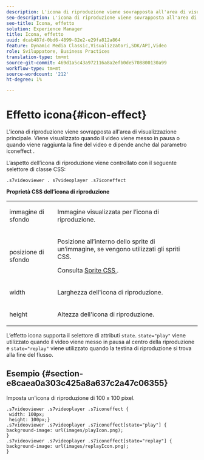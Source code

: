 ```yaml
---
description: L'icona di riproduzione viene sovrapposta all'area di visualizzazione principale. Viene visualizzato quando il video viene messo in pausa o quando viene raggiunta la fine del video e dipende anche dal parametro iconeffect .
seo-description: L'icona di riproduzione viene sovrapposta all'area di visualizzazione principale. Viene visualizzato quando il video viene messo in pausa o quando viene raggiunta la fine del video e dipende anche dal parametro iconeffect .
seo-title: Icona, effetto
solution: Experience Manager
title: Icona, effetto
uuid: dcab487d-0bd6-4899-82e2-e29fa812a864
feature: Dynamic Media Classic,Visualizzatori,SDK/API,Video
role: Sviluppatore, Business Practices
translation-type: tm+mt
source-git-commit: 469d1a5c43a972116a8a2efb0de5708800130a99
workflow-type: tm+mt
source-wordcount: '212'
ht-degree: 1%

---
```



# Effetto icona{#icon-effect}

L&#39;icona di riproduzione viene sovrapposta all&#39;area di visualizzazione principale. Viene visualizzato quando il video viene messo in pausa o quando viene raggiunta la fine del video e dipende anche dal parametro iconeffect .

<!--<a id="section_061E550C1C1D4DB2BD663A898895B38C"></a>-->

L’aspetto dell’icona di riproduzione viene controllato con il seguente selettore di classe CSS:

```
.s7videoviewer . s7videoplayer .s7iconeffect
```

**Proprietà CSS dell’icona di riproduzione**

<table id="table_C48C56E696304C9BAFEE71BA9EA9A174"> 
 <tbody> 
  <tr> 
   <td colname="col1"> <p> <span class="codeph"> immagine di sfondo  </span> </p> </td> 
   <td colname="col2"> <p> Immagine visualizzata per l’icona di riproduzione. </p> </td> 
  </tr> 
  <tr> 
   <td colname="col1"> <p> <span class="codeph"> posizione di sfondo  </span> </p> </td> 
   <td colname="col2"> <p> Posizione all’interno dello sprite di un’immagine, se vengono utilizzati gli spriti CSS. </p> <p>Consulta <a href="../../../c-html5-s7-aem-asset-viewers/c-html5-video-reference/c-html5-video-viewer-20-customizingviewer/c-html5-video-viewer-20-customizingviewer.md#section-9b6d8d601cb441d08214dada7bb4eddc" format="dita" scope="local"> Sprite CSS </a>. </p> </td> 
  </tr> 
  <tr> 
   <td colname="col1"> <p> <span class="codeph"> width </span> </p> </td> 
   <td colname="col2"> <p> Larghezza dell'icona di riproduzione. </p> </td> 
  </tr> 
  <tr> 
   <td colname="col1"> <p> <span class="codeph"> height </span> </p> </td> 
   <td colname="col2"> <p>Altezza dell'icona di riproduzione. </p> </td> 
  </tr> 
 </tbody> 
</table>

L’effetto icona supporta il selettore di attributi `state`. `state="play"` viene utilizzato quando il video viene messo in pausa al centro della riproduzione e  `state="replay"` viene utilizzato quando la testina di riproduzione si trova alla fine del flusso.

## Esempio {#section-e8caea0a303c425a8a637c2a47c06355}

Imposta un&#39;icona di riproduzione di 100 x 100 pixel.

```
.s7videoviewer .s7videoplayer .s7iconeffect { 
 width: 100px; 
 height: 100px;} 
.s7videoviewer .s7videoplayer .s7iconeffect[state="play"] { 
background-image: url(images/playIcon.png); 
} 
.s7videoviewer .s7videoplayer .s7iconeffect[state="replay"] { 
background-image: url(images/replayIcon.png); 
}
```

